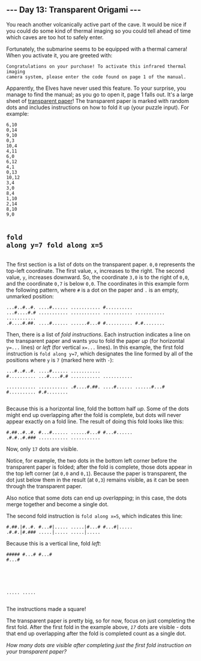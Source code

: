 <h2>--- Day 13: Transparent Origami ---</h2><p>You reach another volcanically active part of the cave. It would be nice if you could do some kind of thermal imaging so you could tell ahead of time which caves are too hot to safely enter.</p><p>Fortunately, the submarine seems to be equipped with a thermal camera! When you activate it, you are greeted with:</p><pre><code>Congratulations on your purchase! To activate this infrared thermal imaging
camera system, please enter the code found on page 1 of the manual.
</code></pre><p>Apparently, the Elves have never used this feature. To your surprise, you manage to find the manual; as you go to open it, page 1 falls out. It's a large sheet of <a href="https://en.wikipedia.org/wiki/Transparency_(projection)" target="_blank">transparent paper</a>! The transparent paper is marked with random dots and includes instructions on how to fold it up (your puzzle input). For example:</p><pre><code>6,10
0,14
9,10
0,3
10,4
4,11
6,0
6,12
4,1
0,13
10,12
3,4
3,0
8,4
1,10
2,14
8,10
9,0

fold along y=7
fold along x=5
</code></pre><p>The first section is a list of dots on the transparent paper. <code>0,0</code> represents the top-left coordinate.  The first value, <code>x</code>, increases to the right.  The second value, <code>y</code>, increases downward.  So, the coordinate <code>3,0</code> is to the right of <code>0,0</code>, and the coordinate <code>0,7</code> is below <code>0,0</code>. The coordinates in this example form the following pattern, where <code>#</code> is a dot on the paper and <code>.</code> is an empty, unmarked position:</p><pre><code>...#..#..#.
....#......
...........
#..........
...#....#.#
...........
...........
...........
...........
...........
.#....#.##.
....#......
......#...#
#..........
#.#........
</code></pre><p>Then, there is a list of <em>fold instructions</em>. Each instruction indicates a line on the transparent paper and wants you to fold the paper <em>up</em> (for horizontal <code>y=...</code> lines) or <em>left</em> (for vertical <code>x=...</code> lines). In this example, the first fold instruction is <code>fold along y=7</code>, which designates the line formed by all of the positions where <code>y</code> is <code>7</code> (marked here with <code>-</code>):</p><pre><code>...#..#..#.
....#......
...........
#..........
...#....#.#
...........
...........
-----------
...........
...........
.#....#.##.
....#......
......#...#
#..........
#.#........
</code></pre><p>Because this is a horizontal line, fold the bottom half <em>up</em>. Some of the dots might end up overlapping after the fold is complete, but dots will never appear exactly on a fold line. The result of doing this fold looks like this:</p><pre><code>#.##..#..#.
#...#......
......#...#
#...#......
.#.#..#.###
...........
...........
</code></pre><p>Now, only <code>17</code> dots are visible.</p><p>Notice, for example, the two dots in the bottom left corner before the transparent paper is folded; after the fold is complete, those dots appear in the top left corner (at <code>0,0</code> and <code>0,1</code>). Because the paper is transparent, the dot just below them in the result (at <code>0,3</code>) remains visible, as it can be seen through the transparent paper.</p><p>Also notice that some dots can end up <em>overlapping</em>; in this case, the dots merge together and become a single dot.</p><p>The second fold instruction is <code>fold along x=5</code>, which indicates this line:</p><pre><code>#.##.|#..#.
#...#|.....
.....|#...#
#...#|.....
.#.#.|#.###
.....|.....
.....|.....
</code></pre><p>Because this is a vertical line, fold <em>left</em>:</p><pre><code>#####
#...#
#...#
#...#
#####
.....
.....
</code></pre><p>The instructions made a square!</p><p>The transparent paper is pretty big, so for now, focus on just completing the first fold. After the first fold in the example above, <code><em>17</em></code> dots are visible - dots that end up overlapping after the fold is completed count as a single dot.</p><p><em>How many dots are visible after completing just the first fold instruction on your transparent paper?</em></p>